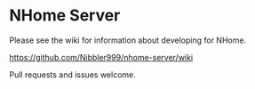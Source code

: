 # NHome Server

Please see the wiki for information about developing for NHome.

https://github.com/Nibbler999/nhome-server/wiki

Pull requests and issues welcome.
